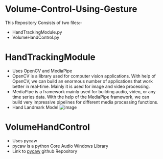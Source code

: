# Volume-Control-Using-Gesture

This Repository Consists of two files:-
  - HandTrackingModule.py
  - VolumeHandControl.py

# HandTrackingModule
  - Uses OpenCV and MediaPipe
  - OpenCV is a library used for computer vision applications. With help of OpenCV, we can build an enormous number of applications that work better in real-time. Mainly it is used for image and video processing.
  - MediaPipe is a framework mainly used for building audio, video, or any time series data. With the help of the MediaPipe framework, we can build very impressive pipelines for different media processing functions.
  - Hand Landmark Model 
      ![image](https://user-images.githubusercontent.com/81406458/207238073-78ccbd60-fed7-496d-891f-443dbf94a17a.png)

# VolumeHandControl
  - Uses pycaw 
  - pycaw is a python Core Audio Windows Library 
  - Link to [pycaw](https://github.com/AndreMiras/pycaw) github Repository
 
<!-- # Demostration Video
  ![demoVideo](https://drive.google.com/uc?export=view&id=11nOtEy_cJFnyL-ETm-9QHFCy-z2hU7Xn) -->

